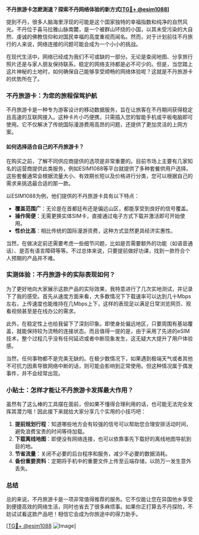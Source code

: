 **不丹旅游卡怎麽測速？探索不丹网络体验的新方式[[TG💪+ @esim1088](https://t.me/s/esim1088)]**

提到不丹，很多人脑海里浮现的可能是这个国家独特的幸福指数和纯净的自然风光。不丹位于喜马拉雅山脉南麓，是一个被群山环绕的小国，以其未受污染的大自然、虔诚的佛教信仰和对国民幸福的高度重视而闻名。然而，对于计划前往不丹旅行的人来说，网络连接的问题可能会成为一个小小的挑战。

在现代生活中，网络已经成为我们不可或缺的一部分。无论是查阅地图、分享旅行照片还是与家人朋友保持联系，稳定的网络支持都是必不可少的。但是，当您踏上这片神秘的土地时，如何确保自己能够享受顺畅的网络体验呢？这就是不丹旅游卡的优势所在了。

### 不丹旅游卡：为您的旅程保驾护航

不丹旅游卡是一种专为游客设计的移动数据服务，旨在让旅客在不丹期间获得稳定且高速的互联网接入。这种卡片小巧便携，只需插入您的智能手机或平板电脑即可使用。它不仅解决了传统国际漫游费用高昂的问题，还提供了更加灵活的上网方案。

#### 如何选择适合自己的不丹旅游卡？

在购买之前，了解不同供应商提供的选项是非常重要的。目前市场上主要有几家知名的运营商提供此类服务，例如ESIM1088等平台就提供了多种套餐供用户选择。这些套餐通常会根据流量大小、有效期长短以及价格进行分类，您可以根据自己的需求来挑选最合适的那一款。

以ESIM1088为例，他们提供的不丹旅游卡具有以下特点：
- **覆盖范围广**：无论是在首都廷布还是偏远山区，都能享受到良好的信号覆盖。
- **操作简便**：无需更换实体SIM卡，直接通过电子方式下载并激活即可开始使用。
- **性价比高**：相比传统的国际漫游资费，这种方式显然更具经济实惠性。

当然，在做决定前还需要考虑一些细节问题，比如是否需要额外的功能（如语音通话）、是否有语言障碍等等。不过总体来说，只要提前做好功课，找到一款符合个人预期的产品并不难。

### 实测体验：不丹旅游卡的实际表现如何？

为了更好地向大家展示这款产品的实际效果，我特意进行了几次实地测试，并记录下了我的感受。首先从速度方面来看，大多数情况下下载速率可以达到几十Mbps左右，上传速度也能维持在几Mbps上下，这样的表现足以满足日常浏览网页、观看视频甚至是在线办公的需求。

此外，在稳定性上也给我留下了深刻印象。即使身处偏远地区，只要周围有基站覆盖，就能保持较为流畅的连接状态。而且值得一提的是，由于采用了先进的eSIM技术，整个过程几乎没有任何延迟或者中断现象发生，这无疑大大提升了用户体验感。

当然，任何事物都不是完美无缺的。在极少数情况下，如果遇到极端天气或者其他不可抗力因素导致网络中断的话，则可能会影响到正常使用。但这种情况属于偶发事件，并不会经常出现。

### 小贴士：怎样才能让不丹旅游卡发挥最大作用？

虽然有了这么棒的工具摆在面前，但如果不懂得合理利用的话，也可能无法完全发挥其潜力哦！因此接下来就给大家分享几个实用的小技巧吧：

1. **提前规划行程**：知道哪些地方会有较强的信号可以帮助您合理安排活动时间，避免浪费宝贵的时间等待加载。
2. **下载离线地图**：即便没有网络连接，也可以依靠事先下载好的离线地图导航到目的地。
3. **节省流量**：关闭不必要的后台程序和服务，减少不必要的数据消耗。
4. **备份重要资料**：定期将手机中的重要文件上传至云端存储，以防万一发生意外丢失。

### 总结

总的来说，不丹旅游卡是一项非常值得推荐的服务。它不仅能让您在异国他乡享受到便捷高效的网络生活，同时也省去了很多麻烦事。如果你正打算去不丹探险，不妨试试看这款产品吧！相信它会成为你旅途中的得力助手。

[[TG💪+ @esim1088](https://t.me/s/esim1088) ![Image](https://i.postimg.cc/4NQfJmqS/Snipaste-2025-05-13-00-14-12.png)]